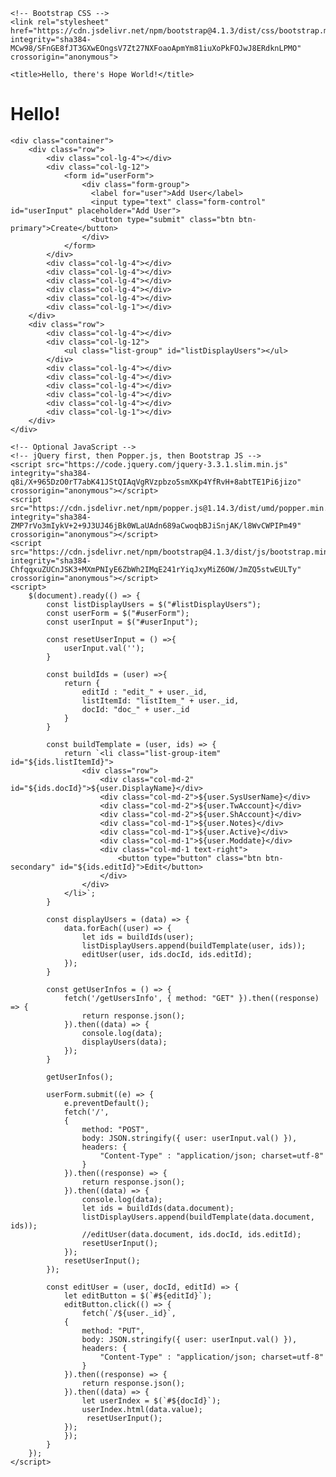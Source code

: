 <html lang="en">
  <head>
    <!-- Required meta tags -->
    <meta charset="utf-8">
    <meta name="viewport" content="width=device-width, initial-scale=1, shrink-to-fit=no">

    <!-- Bootstrap CSS -->
    <link rel="stylesheet" href="https://cdn.jsdelivr.net/npm/bootstrap@4.1.3/dist/css/bootstrap.min.css" integrity="sha384-MCw98/SFnGE8fJT3GXwEOngsV7Zt27NXFoaoApmYm81iuXoPkFOJwJ8ERdknLPMO" crossorigin="anonymous">

    <title>Hello, there's Hope World!</title>
  </head>
  <body>
    <h1>Hello!</h1>

    <div class="container">
        <div class="row">
            <div class="col-lg-4"></div>
            <div class="col-lg-12">
                <form id="userForm">
                    <div class="form-group">
                      <label for="user">Add User</label>
                      <input type="text" class="form-control" id="userInput" placeholder="Add User">
                      <button type="submit" class="btn btn-primary">Create</button>
                    </div>
                </form>
            </div>
            <div class="col-lg-4"></div>
            <div class="col-lg-4"></div>
            <div class="col-lg-4"></div>
            <div class="col-lg-4"></div>
            <div class="col-lg-4"></div>
            <div class="col-lg-1"></div>
        </div>
        <div class="row">
            <div class="col-lg-4"></div>
            <div class="col-lg-12">
                <ul class="list-group" id="listDisplayUsers"></ul>
            </div>
            <div class="col-lg-4"></div>
            <div class="col-lg-4"></div>
            <div class="col-lg-4"></div>
            <div class="col-lg-4"></div>
            <div class="col-lg-4"></div>
            <div class="col-lg-1"></div>
        </div>
    </div>

    <!-- Optional JavaScript -->
    <!-- jQuery first, then Popper.js, then Bootstrap JS -->
    <script src="https://code.jquery.com/jquery-3.3.1.slim.min.js" integrity="sha384-q8i/X+965DzO0rT7abK41JStQIAqVgRVzpbzo5smXKp4YfRvH+8abtTE1Pi6jizo" crossorigin="anonymous"></script>
    <script src="https://cdn.jsdelivr.net/npm/popper.js@1.14.3/dist/umd/popper.min.js" integrity="sha384-ZMP7rVo3mIykV+2+9J3UJ46jBk0WLaUAdn689aCwoqbBJiSnjAK/l8WvCWPIPm49" crossorigin="anonymous"></script>
    <script src="https://cdn.jsdelivr.net/npm/bootstrap@4.1.3/dist/js/bootstrap.min.js" integrity="sha384-ChfqqxuZUCnJSK3+MXmPNIyE6ZbWh2IMqE241rYiqJxyMiZ6OW/JmZQ5stwEULTy" crossorigin="anonymous"></script>
    <script>
        $(document).ready(() => {
            const listDisplayUsers = $("#listDisplayUsers");
            const userForm = $("#userForm");
            const userInput = $("#userInput");

            const resetUserInput = () =>{
                userInput.val('');
            }

            const buildIds = (user) =>{
                return {
                    editId : "edit_" + user._id,
                    listItemId: "listItem_" + user._id,
                    docId: "doc_" + user._id
                }
            }

            const buildTemplate = (user, ids) => {
                return `<li class="list-group-item" id="${ids.listItemId}">
                    <div class="row">
                        <div class="col-md-2" id="${ids.docId}">${user.DisplayName}</div>    
                        <div class="col-md-2">${user.SysUserName}</div>  
                        <div class="col-md-2">${user.TwAccount}</div>  
                        <div class="col-md-2">${user.ShAccount}</div>  
                        <div class="col-md-1">${user.Notes}</div>  
                        <div class="col-md-1">${user.Active}</div>  
                        <div class="col-md-1">${user.Moddate}</div> 
                        <div class="col-md-1 text-right">
                            <button type="button" class="btn btn-secondary" id="${ids.editId}">Edit</button>    
                        </div>  
                    </div>
                </li>`;
            }

            const displayUsers = (data) => {
                data.forEach((user) => {
                    let ids = buildIds(user);
                    listDisplayUsers.append(buildTemplate(user, ids));
                    editUser(user, ids.docId, ids.editId);
                });
            }

            const getUserInfos = () => {
                fetch('/getUsersInfo', { method: "GET" }).then((response) => {
                    return response.json();
                }).then((data) => {
                    console.log(data);
                    displayUsers(data);
                });
            }

            getUserInfos();

            userForm.submit((e) => {
                e.preventDefault();
                fetch('/', 
                { 
                    method: "POST", 
                    body: JSON.stringify({ user: userInput.val() }),
                    headers: {
                        "Content-Type" : "application/json; charset=utf-8"
                    } 
                }).then((response) => {
                    return response.json();
                }).then((data) => {
                    console.log(data);
                    let ids = buildIds(data.document);
                    listDisplayUsers.append(buildTemplate(data.document, ids));
                    //editUser(data.document, ids.docId, ids.editId);
                    resetUserInput();
                });
                resetUserInput();
            });

            const editUser = (user, docId, editId) => {
                let editButton = $(`#${editId}`);
                editButton.click(() => {
                    fetch(`/${user._id}`, 
                { 
                    method: "PUT", 
                    body: JSON.stringify({ user: userInput.val() }),
                    headers: {
                        "Content-Type" : "application/json; charset=utf-8"
                    } 
                }).then((response) => {
                    return response.json();
                }).then((data) => {
                    let userIndex = $(`#${docId}`);
                    userIndex.html(data.value);
                     resetUserInput();
                });
                });
            }
        });
    </script>
</body>
</html>
